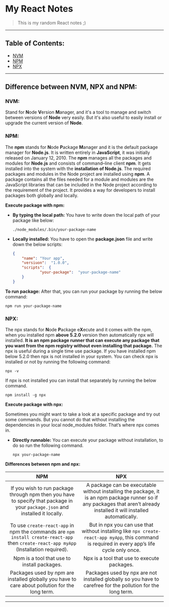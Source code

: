 # My React Notes

> This is my random React notes ;)

---

## Table of Contents:

- [NVM](#NVM:)
- [NPM](#NPM:)
- [NPX](#NPX:)

---

## Difference between **NVM**, **NPX** and **NPM**:

### NVM:

Stand for **N**ode **V**ersion **M**anager, and it's a tool to manage and switch between versions of **Node** very easily. But it's also useful to easily install or upgrade the current version of **Node**.

### NPM:

The **npm** stands for **N**ode **P**ackage **M**anager and it is the default package manager for **Node.js**. It is written entirely in **JavaScript**, it was initially released on January 12, 2010. The **npm** manages all the packages and modules for **Node.js** and consists of command–line client **npm**. It gets installed into the system with the **installation of Node.js**. The required packages and modules in the Node project are installed using **npm**. A package contains all the files needed for a module and modules are the JavaScript libraries that can be included in the Node project according to the requirement of the project.
It provides a way for developers to install packages both globally and locally.

**Execute package with npm:**

- **By typing the local path:** You have to write down the local path of your package like below:

  ```
  ./node_modules/.bin/your-package-name
  ```

- **Locally installed:** You have to open the **package.json** file and write down the below scripts:

  ```JSON
  {
      "name": "Your app",
      "versiuon":  "1.0.0",
      "scripts":  {
              "your-package":  "your-package-name"
      }
  }
  ```

**To run package:** After that, you can run your package by running the below command:

```properties
npm run your-package-name
```

### NPX:

The npx stands for **N**ode **P**ackage e**X**ecute and it comes with the npm, when you installed npm **above 5.2.0** version then automatically npx will installed. **It is an npm package runner that can execute any package that you want from the npm registry without even installing that package.** The npx is useful during a single time use package. If you have installed npm below 5.2.0 then npx is not installed in your system. You can check npx is installed or not by running the following command:

```properties
npx -v
```

If npx is not installed you can install that separately by running the below command.

```properties
npm install -g npx
```

**Execute package with npx:**

Sometimes you might want to take a look at a specific package and try out some commands. But you cannot do that without installing the dependencies in your local node_modules folder.
That’s where npx comes in.

- **Directly runnable:** You can execute your package without installation, to do so run the following command.

  ```properties
  npx your-package-name
  ```

**Differences between npm and npx:**

|                                                                   NPM                                                                   |                                                                                    NPX                                                                                    |
| :-------------------------------------------------------------------------------------------------------------------------------------: | :-----------------------------------------------------------------------------------------------------------------------------------------------------------------------: |
|      If you wish to run package through npm then you have to specify that package in your `package.json` and installed it locally.      | A package can be executable without installing the package, it is an npm package runner so if any packages that aren’t already installed it will installed automatically. |
| To use `create-react-app` in npm the commands are `npm install create-react-app` then `create-react-app myApp` (Installation required). |              But in npx you can use that without installing like `npx create-react-app myApp`, this command is required in every app’s life cycle only once.              |
|                                               Npm is a tool that use to install packages.                                               |                                                                Npx is a tool that use to execute packages.                                                                |
|                     Packages used by npm are installed globally you have to care about pollution for the long term.                     |                               Packages used by npx are not installed globally so you have to carefree for the pollution for the long term.                                |

---
